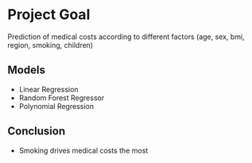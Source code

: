 # Project Goal
Prediction of medical costs according to different factors (age, sex, bmi, region, smoking, children)

## Models
* Linear Regression
* Random Forest Regressor
* Polynomial Regression

## Conclusion
* Smoking drives medical costs the most
